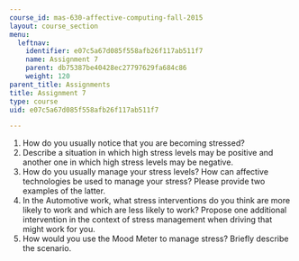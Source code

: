 ```yaml
---
course_id: mas-630-affective-computing-fall-2015
layout: course_section
menu:
  leftnav:
    identifier: e07c5a67d085f558afb26f117ab511f7
    name: Assignment 7
    parent: db75387be40428ec27797629fa684c86
    weight: 120
parent_title: Assignments
title: Assignment 7
type: course
uid: e07c5a67d085f558afb26f117ab511f7

---
```


1.  How do you usually notice that you are becoming stressed?
2.  Describe a situation in which high stress levels may be positive and another one in which high stress levels may be negative.
3.  How do you usually manage your stress levels? How can affective technologies be used to manage your stress? Please provide two examples of the latter.
4.  In the Automotive work, what stress interventions do you think are more likely to work and which are less likely to work? Propose one additional intervention in the context of stress management when driving that might work for you.
5.  How would you use the Mood Meter to manage stress? Briefly describe the scenario.